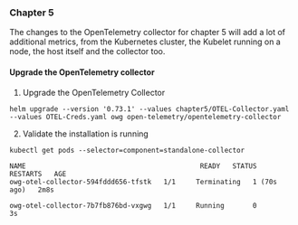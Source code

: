 ### Chapter 5

The changes to the OpenTelemetry collector for chapter 5 will add a lot of additional metrics, from the Kubernetes cluster, the Kubelet running on a node, the host itself and the collector too.

#### Upgrade the OpenTelemetry collector

1. Upgrade the OpenTelemetry Collector
```console
helm upgrade --version '0.73.1' --values chapter5/OTEL-Collector.yaml --values OTEL-Creds.yaml owg open-telemetry/opentelemetry-collector
```

2. Validate the installation is running
```console
kubectl get pods --selector=component=standalone-collector

NAME                                           READY   STATUS    RESTARTS   AGE
owg-otel-collector-594fddd656-tfstk   1/1     Terminating   1 (70s ago)   2m8s 

owg-otel-collector-7b7fb876bd-vxgwg   1/1     Running       0             3s 
```
